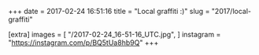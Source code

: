 +++
date = 2017-02-24 16:51:16
title = "Local graffiti :)"
slug = "2017/local-graffiti"

[extra]
images = [
    "/2017-02-24_16-51-16_UTC.jpg",
]
instagram = "https://instagram.com/p/BQ5tUa8hb9Q"
+++

